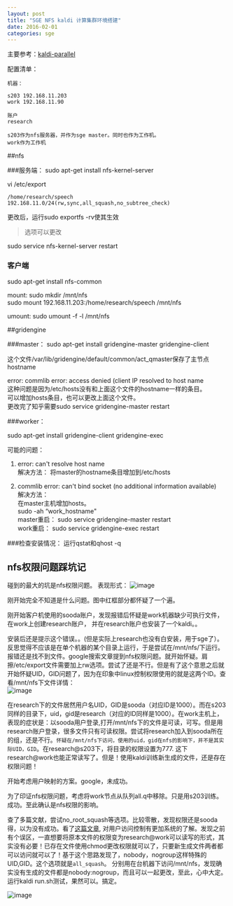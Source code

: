 ```yaml
---
layout: post
title: "SGE NFS kaldi 计算集群环境搭建"
date: 2016-02-01
categories: sge
---
```

主要参考：[kaldi-parallel](http://kaldi-asr.org/doc/queue.html)

配置清单：

```
机器：

s203 192.168.11.203  
work 192.168.11.90

账户
research

s203作为nfs服务器，并作为sge master。同时也作为工作机。
work作为工作机
```

##nfs

###服务端：
sudo apt-get install nfs-kernel-server

vi /etc/export

```
/home/research/speech 192.168.11.0/24(rw,sync,all_squash,no_subtree_check)
```

更改后，运行sudo exportfs -rv使其生效

> 选项可以更改

sudo service nfs-kernel-server restart

### 客户端
sudo apt-get install nfs-common

mount:
sudo mkdir /mnt/nfs  
sudo mount 192.168.11.203:/home/research/speech /mnt/nfs

umount:
sudo umount -f -l /mnt/nfs



##gridengine


###master：
sudo apt-get install gridengine-master gridengine-client

这个文件/var/lib/gridengine/default/common/act_qmaster保存了主节点hostname

error: commlib error: access denied (client IP resolved to host name  
这种问题是因为/etc/hosts没有和上面这个文件的hostname一样的条目。  
可以增加hosts条目，也可以更改上面这个文件。  
更改完了知乎需要sudo service gridengine-master restart


###worker：

sudo apt-get install gridengine-client gridengine-exec

可能的问题：  

1. error: can't resolve host name  
解决方法： 将master的hostname条目增加到/etc/hosts

2. commlib error: can't bind socket (no additional information available)  
解决方法：  
在master主机增加hosts。  
sudo -ah “work_hostname"  
master重启： sudo service gridengine-master restart  
work重启： sudo service gridengine-exec restart

###检查安装情况： 
运行qstat和qhost -q

## nfs权限问题踩坑记
碰到的最大的坑是nfs权限问题。 表现形式：
![image](http://vsooda.github.io/assets/sge/path_error.png)

刚开始完全不知道是什么问题。图中红框部分都怀疑了一个遍。

刚开始客户机使用的sooda账户，发现报错后怀疑是work机器缺少可执行文件，在work上创建research账户， 并在research账户也安装了一个kaldi。。

安装后还是提示这个错误。。(但是实际上research也没有白安装，用于sge了）。 反思觉得不应该是在单个机器的某个目录上运行，于是尝试在/mnt/nfs/下运行。报错还是找不到文件。google搜索文章提到nfs权限问题。就开始怀疑。肩擦/etc/export文件需要加上rw选项。尝试了还是不行。但是有了这个意思之后就开始怀疑UID，GID问题了，因为在印象中linux控制权限使用的就是这两个ID。查看/mnt/nfs下文件详情：  
![image](http://vsooda.github.io/assets/sge/uid_gid.png)

在research下的文件居然用户名UID，GID是sooda（对应ID是1000）。而在s203同样的目录下，uid，gid是research（对应的ID同样是1000）。在work主机上， 表现的症状是：以sooda用户登录,打开/mnt/nfs下的文件是可读，可写。但是用research账户登录，很多文件只有可读权限。尝试将research加入到sooda所在的组，还是不行。`怀疑在/mnt/nfs下访问，使用的uid，gid在nfs的影响下，并不是其实际UID，GID`。在research@s203下，将目录的权限设置为777. 这下research@work也能正常读写了。但是！使用kaldi训练新生成的文件，还是存在权限问题！

开始考虑用户映射的方案。google，未成功。

为了印证nfs权限问题，考虑将work节点从队列all.q中移除。只是用s203训练。成功。至此确认是nfs权限的影响。

查了多篇文献，尝试no_root_squash等选项。比较零散，发现权限还是sooda得，以为没有成功。看了[这篇文章](http://www.cnblogs.com/mchina/archive/2013/01/03/2840040.html), 对用户访问控制有更加系统的了解。发现之前有个误区，一直想要将原本文件的权限变为research@work可以读写的形式，其实没有必要！已存在文件使用chmod更改权限就可以了，只要新生成文件两者都可以访问就可以了！基于这个思路发现了，nobody，nogroup这样特殊的UID,GID。这个选项就是`all_squash`。 分别用在台机器下访问/mnt/nfs，发现确实没有生成的文件都是nobody:nogroup，而且可以一起更改，至此，心中大定。运行kaldi run.sh测试，果然可以。搞定。

![image](http://vsooda.github.io/assets/sge/nobody.png)



